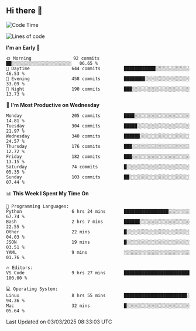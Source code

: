 ## Hi there 👋

<!--
**Wangmerlyn/Wangmerlyn** is a ✨ _special_ ✨ repository because its `README.md` (this file) appears on your GitHub profile.

Here are some ideas to get you started:

- 🔭 I’m currently working on ...
- 🌱 I’m currently learning ...
- 👯 I’m looking to collaborate on ...
- 🤔 I’m looking for help with ...
- 💬 Ask me about ...
- 📫 How to reach me: ...
- 😄 Pronouns: ...
- ⚡ Fun fact: ...
-->
<!--START_SECTION:waka-->
![Code Time](http://img.shields.io/badge/Code%20Time-78%20hrs%2030%20mins-blue)

![Lines of code](https://img.shields.io/badge/From%20Hello%20World%20I%27ve%20Written-8.5%20million%20lines%20of%20code-blue)

**I'm an Early 🐤** 

```text
🌞 Morning                92 commits          ██░░░░░░░░░░░░░░░░░░░░░░░   06.65 % 
🌆 Daytime                644 commits         ████████████░░░░░░░░░░░░░   46.53 % 
🌃 Evening                458 commits         ████████░░░░░░░░░░░░░░░░░   33.09 % 
🌙 Night                  190 commits         ███░░░░░░░░░░░░░░░░░░░░░░   13.73 % 
```
📅 **I'm Most Productive on Wednesday** 

```text
Monday                   205 commits         ████░░░░░░░░░░░░░░░░░░░░░   14.81 % 
Tuesday                  304 commits         █████░░░░░░░░░░░░░░░░░░░░   21.97 % 
Wednesday                340 commits         ██████░░░░░░░░░░░░░░░░░░░   24.57 % 
Thursday                 176 commits         ███░░░░░░░░░░░░░░░░░░░░░░   12.72 % 
Friday                   182 commits         ███░░░░░░░░░░░░░░░░░░░░░░   13.15 % 
Saturday                 74 commits          █░░░░░░░░░░░░░░░░░░░░░░░░   05.35 % 
Sunday                   103 commits         ██░░░░░░░░░░░░░░░░░░░░░░░   07.44 % 
```


📊 **This Week I Spent My Time On** 

```text
💬 Programming Languages: 
Python                   6 hrs 24 mins       █████████████████░░░░░░░░   67.74 % 
Bash                     2 hrs 7 mins        ██████░░░░░░░░░░░░░░░░░░░   22.55 % 
Other                    22 mins             █░░░░░░░░░░░░░░░░░░░░░░░░   04.03 % 
JSON                     19 mins             █░░░░░░░░░░░░░░░░░░░░░░░░   03.51 % 
YAML                     9 mins              ░░░░░░░░░░░░░░░░░░░░░░░░░   01.76 % 

🔥 Editors: 
VS Code                  9 hrs 27 mins       █████████████████████████   100.00 % 

💻 Operating System: 
Linux                    8 hrs 55 mins       ████████████████████████░   94.36 % 
Mac                      32 mins             █░░░░░░░░░░░░░░░░░░░░░░░░   05.64 % 
```


 Last Updated on 03/03/2025 08:33:03 UTC
<!--END_SECTION:waka-->

